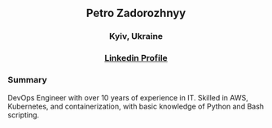 <h2 align="center">Petro Zadorozhnyy</h2>
<h3 align="center">Kyiv, Ukraine</h3>
<h3 align="center"><a href="https://www.linkedin.com/in/petro-zadorozhniy-9a813ba2" target="_blank">Linkedin Profile</a></h3>

### Summary
DevOps Engineer with over 10 years of experience in IT. Skilled in AWS, Kubernetes, and containerization, with basic knowledge of Python and Bash scripting.
